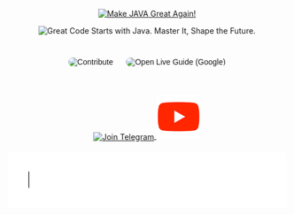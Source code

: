 <p align="center">
  <a href="https://someshdiwan.github.io/JavaEvolution-Learning-Growing-Mastering/" target="_blank" rel="noopener">
    <!-- Big headline -->
    <img
      src="https://readme-typing-svg.demolab.com?font=Comic+Sans+MS&weight=900&size=32&pause=1400&duration=3600&center=true&vCenter=true&width=780&height=80&background=00000000&color=FFB300&lines=Make+JAVA+Great+Again!"
      alt="Make JAVA Great Again!"
    />
  </a>
</p>
<p align="center">
  <!-- Tagline -->
  <img
    src="https://readme-typing-svg.demolab.com?font=Comic+Sans+MS&weight=700&size=22&pause=1800&duration=4200&center=true&vCenter=true&width=860&height=44&background=00000000&color=00BFA6&lines=Great+Code+Starts+with+Java.+Master+It%2C+Shape+the+Future."
    alt="Great Code Starts with Java. Master It, Shape the Future."
  />
</p>
<!-- Subtle vertical rhythm -->
<div style="height: 12px;"></div>
<p align="center" style="font-family: 'Comic Sans MS', cursive, sans-serif;">
  <!-- Contribute (pulse animation) -->
  <a href="https://github.com/Someshdiwan/JavaEvolution-Learning-Growing-Mastering/blob/master/CONTRIBUTING.md" 
     target="_blank" rel="noopener" style="text-decoration:none;">
    <img src="https://img.shields.io/badge/Contribute-FFB300?style=for-the-badge&logo=github&logoColor=ffffff&labelColor=6B4E16&cacheSeconds=60"
         alt="Contribute" style="animation: pulse 2s infinite; border-radius: 8px;"/>
  </a>
  <!-- Gap -->
<span style="display:inline-block;width:16px;"></span>
  <!-- Open Live Guide (Google, glowing gradient) -->
<a href="https://someshdiwan.github.io/JavaEvolution-Learning-Growing-Mastering/"
target="_blank" rel="noopener" style="text-decoration:none;">
<img src="https://img.shields.io/badge/Open%20Live%20Guide-4285F4?style=for-the-badge&logo=google&logoColor=ffffff&cacheSeconds=60"
alt="Open Live Guide (Google)" style="animation: glow 3s infinite alternate; border-radius: 8px;"/>
</a>
</p>
<!-- Divider -->
<p align="center"><img src="https://img.shields.io/badge/--00000000.svg" alt="" width="1" height="8"/></p>


<!-- Telegram Updates -->
<!-- Spacer above -->
<p align="center" style="margin: 20px 0;">
  <!-- Telegram Logo -->
  <a href="https://t.me/JavaEvolutionUpdates" target="_blank" rel="noopener" title="Join Telegram">
    <img 
      src="https://upload.wikimedia.org/wikipedia/commons/8/82/Telegram_logo.svg" 
      alt="Join Telegram" 
      width="80" height="80"
      style="vertical-align: middle;"/>
  </a>
<a href="https://www.youtube.com/watch?v=w-GR5y96P70&t=21s"
   target="_blank"
   rel="noopener"
   title="Watch on YouTube"
   style="display: inline-flex; align-items: center;">
<img
    src="./site/assets/youtube-svgrepo-com.svg"
    alt="Watch on YouTube"
    width="80" height="80"
    style="vertical-align: middle;" />
</a>
</p>

<!-- Centered SVG Banner (clickable in README) -->
<p align="center">
  <a href="https://t.me/JavaEvolutionUpdates" target="_blank" rel="noopener">
    <img src="site/assets/telegram-updates-text.svg" 
         alt="Telegram Updates Banner" 
         width="800" height="100"/>
  </a>
</p>

<!-- Spacer below -->
<p align="center"><img src="https://img.shields.io/badge/--00000000.svg" alt="" width="1" height="20"/></p>

